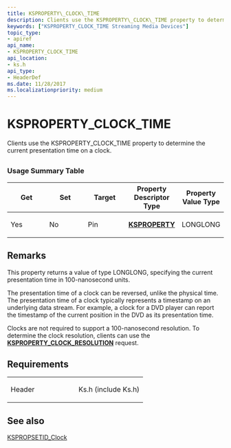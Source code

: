 ```yaml
---
title: KSPROPERTY\_CLOCK\_TIME
description: Clients use the KSPROPERTY\_CLOCK\_TIME property to determine the current presentation time on a clock.
keywords: ["KSPROPERTY_CLOCK_TIME Streaming Media Devices"]
topic_type:
- apiref
api_name:
- KSPROPERTY_CLOCK_TIME
api_location:
- ks.h
api_type:
- HeaderDef
ms.date: 11/28/2017
ms.localizationpriority: medium
---
```


# KSPROPERTY\_CLOCK\_TIME


Clients use the KSPROPERTY\_CLOCK\_TIME property to determine the current presentation time on a clock.

## <span id="ddk_ksproperty_clock_time_ks"></span><span id="DDK_KSPROPERTY_CLOCK_TIME_KS"></span>


### Usage Summary Table

<table>
<colgroup>
<col width="20%" />
<col width="20%" />
<col width="20%" />
<col width="20%" />
<col width="20%" />
</colgroup>
<thead>
<tr class="header">
<th>Get</th>
<th>Set</th>
<th>Target</th>
<th>Property Descriptor Type</th>
<th>Property Value Type</th>
</tr>
</thead>
<tbody>
<tr class="odd">
<td><p>Yes</p></td>
<td><p>No</p></td>
<td><p>Pin</p></td>
<td><p><a href="/windows-hardware/drivers/ddi/ks/ns-ks-ksidentifier" data-raw-source="[&lt;strong&gt;KSPROPERTY&lt;/strong&gt;](/windows-hardware/drivers/ddi/ks/ns-ks-ksidentifier)"><strong>KSPROPERTY</strong></a></p></td>
<td><p>LONGLONG</p></td>
</tr>
</tbody>
</table>

 

## Remarks

This property returns a value of type LONGLONG, specifying the current presentation time in 100-nanosecond units.

The presentation time of a clock can be reversed, unlike the physical time. The presentation time of a clock typically represents a timestamp on an underlying data stream. For example, a clock for a DVD player can report the timestamp of the current position in the DVD as its presentation time.

Clocks are not required to support a 100-nanosecond resolution. To determine the clock resolution, clients can use the [**KSPROPERTY\_CLOCK\_RESOLUTION**](ksproperty-clock-resolution.md) request.

## Requirements

<table>
<colgroup>
<col width="50%" />
<col width="50%" />
</colgroup>
<tbody>
<tr class="odd">
<td><p>Header</p></td>
<td>Ks.h (include Ks.h)</td>
</tr>
</tbody>
</table>

## See also


[KSPROPSETID\_Clock](kspropsetid-clock.md)

